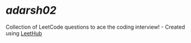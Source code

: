 # _adarsh02_
Collection of LeetCode questions to ace the coding interview! - Created using [LeetHub](https://github.com/QasimWani/LeetHub)
